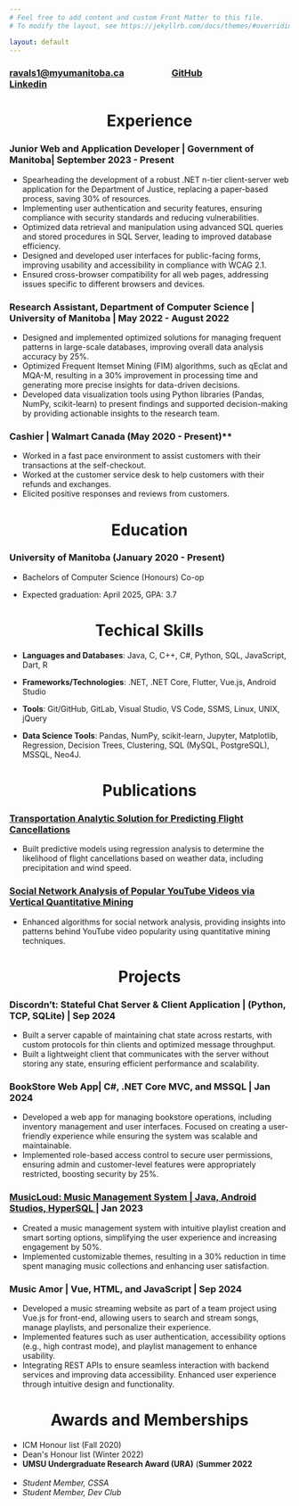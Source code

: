 ```yaml
---
# Feel free to add content and custom Front Matter to this file.
# To modify the layout, see https://jekyllrb.com/docs/themes/#overriding-theme-defaults

layout: default
---
```

<!--# **<center>Sanskar Raval </center>**-->

###  [ravals1@myumanitoba.ca](mailto:ravals1@myumanitoba.ca) &nbsp;&nbsp;&nbsp;&nbsp;&nbsp;&nbsp;&nbsp;&nbsp;&nbsp;&nbsp;&nbsp;&nbsp;&nbsp;&nbsp;&nbsp;&nbsp;&nbsp;&nbsp;&nbsp;&nbsp; [GitHub](https://github.com/sanksarraval) &nbsp;&nbsp;&nbsp;&nbsp;&nbsp;&nbsp;&nbsp;&nbsp;&nbsp;&nbsp;&nbsp;&nbsp;&nbsp;&nbsp;&nbsp;&nbsp;&nbsp;&nbsp;&nbsp;&nbsp;&nbsp;&nbsp;&nbsp;&nbsp;&nbsp;&nbsp;&nbsp;&nbsp; [Linkedin](https://www.linkedin.com/in/sanskar-raval) 

# **<center>Experience</center>**

### Junior Web and Application Developer | Government of Manitoba| September 2023 - Present 

  - Spearheading the development of a robust .NET n-tier client-server web application for the Department of Justice, replacing a paper-based process, saving 30% of resources.
  - Implementing user authentication and security features, ensuring compliance with security standards and reducing vulnerabilities.
  - Optimized data retrieval and manipulation using advanced SQL queries and stored procedures in SQL Server, leading to improved database efficiency.
  - Designed and developed user interfaces for public-facing forms, improving usability and accessibility in compliance with WCAG 2.1.
  - Ensured cross-browser compatibility for all web pages, addressing issues specific to different browsers and devices.
  <!-- - Developing a robust user authentication and authorization features, enhancing the application’s security framework. -->
   

### Research Assistant, Department of Computer Science | University of Manitoba | May 2022 - August 2022

  - Designed and implemented optimized solutions for managing frequent patterns in large-scale databases, improving overall data analysis accuracy by 25%.
  - Optimized Frequent Itemset Mining (FIM) algorithms, such as qEclat and MQA-M, resulting in a 30% improvement in processing time and generating more precise insights for data-driven decisions.
  - Developed data visualization tools using Python libraries (Pandas, NumPy, scikit-learn) to present findings and supported decision-making by providing actionable insights to the research team.

### Cashier | Walmart Canada (May 2020 - Present)**

  - Worked in a fast pace environment to assist customers with their transactions at the self-checkout.
  - Worked at the customer service desk to help customers with their refunds and exchanges.
  - Elicited positive responses and reviews from customers.

# **<center>Education </center>**

  

### University of Manitoba (January 2020 - Present)

-  Bachelors of Computer Science (Honours) Co-op

- Expected graduation: April 2025, GPA: 3.7

# <center>Techical Skills</center>

-  **Languages and Databases**: Java, C, C++, C#, Python, SQL, JavaScript, Dart, R

-  **Frameworks/Technologies**: .NET, .NET Core, Flutter, Vue.js, Android Studio

-  **Tools**: Git/GitHub, GitLab, Visual Studio, VS Code, SSMS, Linux, UNIX, jQuery

-  **Data Science Tools**: Pandas, NumPy, scikit-learn, Jupyter, Matplotlib, Regression, Decision Trees, Clustering, SQL (MySQL, PostgreSQL), MSSQL, Neo4J. 


# **<center> Publications </center>**

### [Transportation Analytic Solution for Predicting Flight Cancellations](https://ieeexplore.ieee.org/document/10229353) 
  - Built predictive models using regression analysis to determine the likelihood of flight cancellations based on weather data, including precipitation and wind speed.
 
### [Social Network Analysis of Popular YouTube Videos via Vertical Quantitative Mining](https://ieeexplore.ieee.org/document/10068640) 
  - Enhanced algorithms for social network analysis, providing insights into patterns behind YouTube video popularity using quantitative mining techniques.

# **<center>Projects</center>**

### Discordn’t: Stateful Chat Server & Client Application | (Python, TCP, SQLite) | Sep 2024
  -  Built a server capable of maintaining chat state across restarts, with custom protocols for thin clients and optimized message throughput.
  -  Built a lightweight client that communicates with the server without storing any state, ensuring efficient performance and scalability.

### BookStore Web App| C#, .NET Core MVC, and MSSQL | Jan 2024
  - Developed a web app for managing bookstore operations, including inventory management and user interfaces. Focused on creating a user-friendly experience while ensuring the system was scalable and maintainable.
  - Implemented role-based access control to secure user permissions, ensuring admin and customer-level features were appropriately restricted, boosting security by 25%.

### [MusicLoud: Music Management System | Java, Android Studios, HyperSQL ](https://github.com/sanksarraval/MusicLoud) | Jan 2023
  - Created a music management system with intuitive playlist creation and smart sorting options, simplifying the user experience and increasing engagement by 50%.
  - Implemented customizable themes, resulting in a 30% reduction in time spent managing music collections and enhancing user satisfaction.

### Music Amor | Vue, HTML, and JavaScript | Sep 2024
  - Developed a music streaming website as part of a team project using Vue.js for front-end, allowing users to search and stream songs, manage playlists, and personalize their experience.
  - Implemented features such as user authentication, accessibility options (e.g., high contrast mode), and playlist management to enhance usability.
  - Integrating REST APIs to ensure seamless interaction with backend services and improving data accessibility. Enhanced user experience through intuitive design and functionality.
 
<!--
- Conway's Game of Life:(C / _Course Assignment_)

	- Independently created a zero-player game for the course assignment, in which the current state of the board completely determines each step.
	- It is played on an infinite 2D grid of square cells. At any time, each cell is either populated or unpopulated.
	- The project is based on the idea that a population requires a certain size to thrive, and can expand if they are large enough, but cannot become so dense that they overtax its local resources.

-->
# **<center>Awards and Memberships</center>**

- ICM Honour list (Fall 2020)
- Dean's Honour list (Winter 2022)
-  **UMSU Undergraduate Research Award (URA)** (**Summer 2022**
<br/><br/>
-  _Student Member, CSSA_
-  _Student Member, Dev Club_



